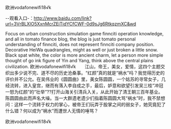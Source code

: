 欧洲vodafonewifi18√k

--观看入口-：http://www.baidu.com/link?url=3VrBLXlO5XxnMcrZEiTidYCfCWF-0d9sJg6RtkqzmXC&wd

Focus on urban construction simulation game finnciti operation knowledge, and all in tomato finance blog, the blog is just tomato personal understanding of finnciti, does not represent finnciti company position.
Decorative HeiWa quadrangles, might as well or just broken a little snow.
Black spat white, the color is more ancient charm, let a person more simple thought of go ink figure of Yin and Yang, think above the central plains civilization.
欧洲vodafonewifi18√k　　江山，帝王，美女，爱情，这四个主题交织出多少说不完、道不尽的历史沧桑事。“红颜”真的就是“祸水”吗？我觉得历史的评价并不公允。在吴伟业的《圆圆曲》里，美女陈圆圆，一个姑苏的寻常女子，几经流转，进入皇宫，继而有落入李自成之手，最后，妒意和欲望引发吴三桂“冲冠一怒为红颜”的“壮举”??打开山海关引清兵入关，从此开始了清王朝三百年基业。陈圆圆由此而声名大噪。当一大群遗老遗少们指着陈圆圆大骂“祸水”时，我不禁想问：这样一个流转于权力的掌心，被帝王们玩弄于股掌之间的弱女子，她究竟犯了什么错？何以成为“祸水”而遭世人无情的唾骂？

欧洲vodafonewifi18√k
